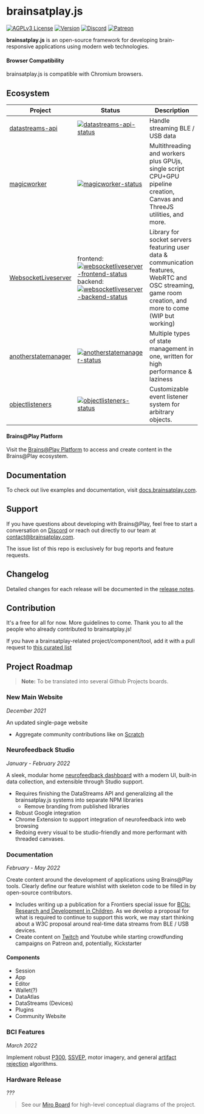 
# brainsatplay.js
[![AGPLv3 License](https://img.shields.io/badge/License-AGPL_v3-blue.svg)](https://www.gnu.org/licenses/agpl-3.0)
[![Version](https://img.shields.io/npm/v/brainsatplay.svg?sanitize=true)](https://www.npmjs.com/package/brainsatplay)
[![Discord](https://img.shields.io/badge/chat-on%20discord-7289da.svg?sanitize=true)](https://discord.gg/CDxskSh9ZB)
[![Patreon](https://img.shields.io/badge/patreon-donate-brightgreen.svg)](https://www.patreon.com/brainsatplay)

**brainsatplay.js** is an open-source framework for developing brain-responsive applications using modern web technologies.

#### Browser Compatibility
brainsatplay.js is compatible with Chromium browsers.


## Ecosystem

| Project               | Status                                                       | Description                                             |
| --------------------- | ------------------------------------------------------------ | ------------------------------------------------------- |
| [datastreams-api]     | [![datastreams-api-status]][datastreams-api]                   | Handle streaming BLE / USB data                       |
| [magicworker]         | [![magicworker-status]][magicworker] | Multithreading and workers plus GPUjs, single script CPU+GPU pipeline creation, Canvas and ThreeJS utilities, and more.       |   
| [WebsocketLiveserver] | frontend: [![websocketliveserver-frontend-status]][websocketliveserver] backend: [![websocketliveserver-backend-status]][websocketliveserver] | Library for socket servers featuring user data & communication features, WebRTC and OSC streaming, game room creation, and more to come (WIP but working) |
| [anotherstatemanager] | [![anotherstatemanager-status]][anotherstatemanager] | Multiple types of state management in one, written for high performance & laziness |
| [objectlisteners] | [![objectlisteners-status]][objectlisteners] | Customizable event listener system for arbitrary objects.  |

[datastreams-api]: https://github.com/brainsatplay/datastreams-api
[datastreams-api-status]: https://img.shields.io/npm/v/datastreams-api.svg
[magicworker]: https://github.com/brainsatplay/magicworker
[magicworker-status]: https://img.shields.io/npm/v/magicworker
[WebsocketLiveserver]: https://github.com/brainsatplay/websocketliveserver-frontend
[websocketliveserver-frontend-status]: https://img.shields.io/npm/v/websocketliveserver-frontend
[websocketliveserver-backend-status]: https://img.shields.io/npm/v/websocketliveserver-backend
[anotherstatemanager]: https://github.com/brainsatplay/anotherstatemanager
[anotherstatemanager-status]: https://img.shields.io/npm/v/anotherstatemanager
[objectlisteners]: https://github.com/brainsatplay/objectlistener
[objectlisteners-status]: https://img.shields.io/npm/v/objectlisteners

####  Brains@Play Platform
Visit the [Brains@Play Platform](https://app.brainsatplay.com) to access and create content in the Brains@Play ecosystem.

## Documentation
To check out live examples and documentation, visit [docs.brainsatplay.com](https://docs.brainsatplay.com/docs/intro).

## Support
If you have questions about developing with Brains@Play, feel free to start a conversation on [Discord](https://discord.gg/tQ8P79tw8j) or reach out directly to our team at [contact@brainsatplay.com](mailto:contact@brainsatplay.com).

The issue list of this repo is exclusively for bug reports and feature requests.

## Changelog
Detailed changes for each release will be documented in the [release notes](https://github.com/brainsatplay/brainsatplay/releases).

## Contribution
It's a free for all for now. More guidelines to come. Thank you to all the people who already contributed to brainsatplay.js!

If you have a brainsatplay-related project/component/tool, add it with a pull request to [this curated list](https://github.com/brainsatplay/awesome-brainsatplay!)

## Project Roadmap
> **Note:** To be translated into several Github Projects boards.

### New Main Website
*December 2021*

An updated single-page website 
- Aggregate community contributions like on [Scratch](https://scratch.mit.edu/)

### Neurofeedback Studio
*January - February 2022*

A sleek, modular home [neurofeedback dashboard](https://docs.google.com/document/d/1nDjccY95XTVTcJqEquLJ9Ax7gofYWND-PJk7bW2OSBM/edit) with a modern UI, built-in data collection, and extensible through Studio support.
- Requires finishing the DataStreams API and generalizing all the brainsatplay.js systems into separate NPM libraries
    - Remove branding from published libraries
- Robust Google integration
- Chrome Extension to support integration of neurofeedback into web browsing
- Redoing every visual to be studio-friendly and more performant with threaded canvases.

### Documentation
*February - May 2022*

Create content around the development of applications using Brains@Play tools. Clearly define our feature wishlist with skeleton code to be filled in by open-source contributors.
- Includes writing up a publication for a Frontiers special issue for [BCIs: Research and Development in Children](https://www.frontiersin.org/research-topics/25874/bcis-research-and-development-in-children?j=1754339&sfmc_sub=325020520&l=94_HTML&u=45263393&mid=7236711&jb=32). As we develop a proposal for what is required to continue to support this work, we may start thinking about a W3C proposal around real-time data streams from BLE / USB devices.
- Create content on [Twitch](https://www.twitch.tv/brainsatplay) and Youtube while starting crowdfunding campaigns on Patreon and, potentially, Kickstarter

#### Components
- Session
- App
- Editor
- Wallet(?)
- DataAtlas
- DataStreams (Devices)
- Plugins
- Community Website


### BCI Features
*March 2022*

Implement robust [P300](https://www.frontiersin.org/articles/10.3389/fnins.2017.00109/full), [SSVEP](https://ieeexplore.ieee.org/document/8553012), motor imagery, and general [artifact rejection](https://gitlab.ciirc.cvut.cz/open-source/rps) algorithms. 

### Hardware Release
*???*

> See our [Miro Board](https://miro.com/app/board/o9J_lPlYRl4=/) for high-level conceptual diagrams of the project.
